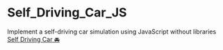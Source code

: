 # Self_Driving_Car_JS
Implement a self-driving car simulation using JavaScript without libraries 
[Self Driving Car 🚘 ](https://ofek2016.github.io/Self_Driving_Car_JS)
